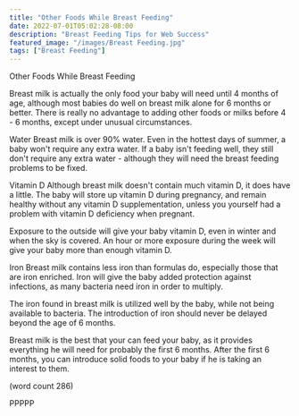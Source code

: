 ```yaml
---
title: "Other Foods While Breast Feeding"
date: 2022-07-01T05:02:28-08:00
description: "Breast Feeding Tips for Web Success"
featured_image: "/images/Breast Feeding.jpg"
tags: ["Breast Feeding"]
---
```


Other Foods While Breast Feeding

Breast milk is actually the only food your baby
will need until 4 months of age, although most
babies do well on breast milk alone for 6 months
or better.  There is really no advantage to 
adding other foods or milks before 4 - 6 months,
except under unusual circumstances.

Water
Breast milk is over 90% water.  Even in the
hottest days of summer, a baby won't require any
extra water.  If a baby isn't feeding well, they
still don't require any extra water - although
they will need the breast feeding problems to
be fixed.

Vitamin D
Although breast milk doesn't contain much vitamin
D, it does have a little.  The baby will store up
vitamin D during pregnancy, and remain healthy
without any vitamin D supplementation, unless you
yourself had a problem with vitamin D deficiency
when pregnant.

Exposure to the outside will give your baby
vitamin D, even in winter and when the sky is
covered.  An hour or more exposure during the
week will give your baby more than enough vitamin
D.

Iron
Breast milk contains less iron than formulas do,
especially those that are iron enriched.  Iron
will give the baby added protection against 
infections, as many bacteria need iron in order
to multiply.

The iron found in breast milk is utilized well
by the baby, while not being available to 
bacteria.  The introduction of iron should
never be delayed beyond the age of 6 months.

Breast milk is the best that your can feed 
your baby, as it provides everything he will 
need for probably the first 6 months.  After
the first 6 months, you can introduce solid
foods to your baby if he is taking an interest
to them.

(word count 286)

PPPPP
